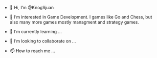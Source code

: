 - 👋 Hi, I’m @KnogSjuan

- 👀 I’m interested in Game Development. I games like Go and Chess, but also many more games mostly managment and strategy games.

- 🌱 I’m currently learning ...

- 💞️ I’m looking to collaborate on ...

- 📫 How to reach me ...

<!---
KnogSjuan/KnogSjuan is a ✨ special ✨ repository because its `README.md` (this file) appears on your GitHub profile.
You can click the Preview link to take a look at your changes.
--->
